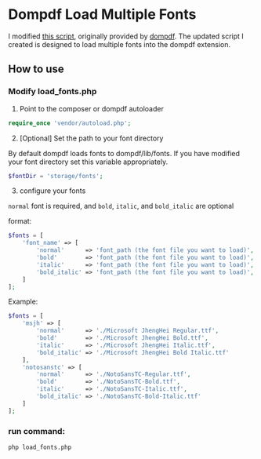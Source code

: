 # Dompdf Load Multiple Fonts

I modified [this script](https://github.com/dompdf/utils/blob/master/load_font.php), originally provided by [dompdf](https://github.com/dompdf). The updated script I created is designed to load multiple fonts into the dompdf extension.

## How to use

### Modify load_fonts.php

1. Point to the composer or dompdf autoloader

```PHP
require_once 'vendor/autoload.php';
```

2. [Optional] Set the path to your font directory

By default dompdf loads fonts to dompdf/lib/fonts. If you have modified your font directory set this variable appropriately.

```PHP
$fontDir = 'storage/fonts';
```

3. configure your fonts

`normal` font is required, and `bold`, `italic`, and `bold_italic` are optional

format:

```PHP
$fonts = [
    'font_name' => [
        'normal'      => 'font_path (the font file you want to load)', // required
        'bold'        => 'font_path (the font file you want to load)', // optional
        'italic'      => 'font_path (the font file you want to load)', // optional
        'bold_italic' => 'font_path (the font file you want to load)', // optional
    ]
];
```

Example:

```PHP
$fonts = [
    'msjh' => [
        'normal'      => './Microsoft JhengHei Regular.ttf',
        'bold'        => './Microsoft JhengHei Bold.ttf',
        'italic'      => './Microsoft JhengHei Italic.ttf',
        'bold_italic' => './Microsoft JhengHei Bold Italic.ttf'
    ],
    'notosanstc' => [
        'normal'      => './NotoSansTC-Regular.ttf',
        'bold'        => './NotoSansTC-Bold.ttf',
        'italic'      => './NotoSansTC-Italic.ttf',
        'bold_italic' => './NotoSansTC-Bold-Italic.ttf'
    ]
];
```

### run command:

```Bash
php load_fonts.php
```
